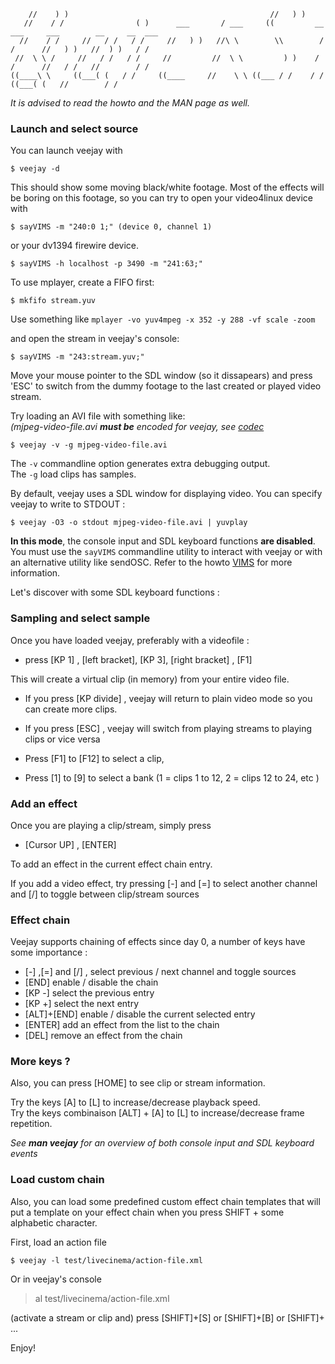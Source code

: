                                                                                                               
        //    ) )                                             //   ) )                                        
       //    / /                ( )      ___       / ___     ((         __  ___     ___        __     __  ___ 
      //    / /     //   / /   / /     //   ) )   //\ \        \\        / /      //   ) )   //  ) )   / /    
     //  \ \ /     //   / /   / /     //         //  \ \         ) )    / /      //   / /   //        / /     
    ((____\ \     ((___( (   / /     ((____     //    \ \ ((___ / /    / /      ((___( (   //        / /      


_It is advised to read the howto and the MAN page as well._

### Launch and select source
You can launch veejay with

    $ veejay -d

This should show some moving black/white footage. Most of the effects will be boring on this footage,
so you can try to open your video4linux device with

    $ sayVIMS -m "240:0 1;" (device 0, channel 1)

or your dv1394 firewire device.

    $ sayVIMS -h localhost -p 3490 -m "241:63;"


To use mplayer, create a FIFO first:

    $ mkfifo stream.yuv

Use something like `mplayer -vo yuv4mpeg -x 352 -y 288 -vf scale -zoom`

and open the stream in veejay's console:

    $ sayVIMS -m "243:stream.yuv;"

Move your mouse pointer to the SDL window (so it dissapears) and press 'ESC' to
switch from the dummy footage to the last created or played video stream. 

Try loading an AVI file with something like:  
_(mjpeg-video-file.avi __must be__ encoded for veejay, see [codec](./README.video-codec.md)_

    $ veejay -v -g mjpeg-video-file.avi

The `-v` commandline option generates extra debugging output.  
The `-g` load clips has samples.

By default, veejay uses a SDL window for displaying video. You can specify veejay to
write to STDOUT :

    $ veejay -O3 -o stdout mjpeg-video-file.avi | yuvplay

__In this mode__, the console input and SDL keyboard functions __are disabled__. You must use
the `sayVIMS` commandline utility to interact with veejay or with an alternative utility like sendOSC. Refer to the howto [VIMS](./VIMS.md) for more information.

Let's discover with some SDL keyboard functions :

### Sampling and select sample
Once you have loaded veejay, preferably with a videofile :

* press [KP 1] , [left bracket], [KP 3], [right bracket] , [F1]

This will create a virtual clip (in memory) from your entire video file.

* If you press [KP divide] , veejay will return to plain video mode so you can create more clips.
* If you press [ESC] , veejay will switch from playing streams to playing clips or vice versa

* Press [F1] to [F12] to select a clip,
* Press [1] to [9] to select a bank (1 = clips 1 to 12,  2 = clips 12 to 24, etc )

### Add an effect
Once you are playing a clip/stream, simply press

* [Cursor UP] , [ENTER]

To add an effect in the current effect chain entry.

If you add a video effect, try pressing [-] and [=] to select another channel and [/] to toggle between clip/stream sources


### Effect chain
Veejay supports chaining of effects since day 0, a number of keys have some importance :

* [-] ,[=] and [/] , select previous / next channel and toggle sources
* [END] enable / disable the chain
* [KP -] select the previous entry
* [KP +] select the next entry
* [ALT]+[END] enable / disable the current selected entry
* [ENTER] add an effect from the list to the chain
* [DEL] remove an effect from the chain

### More keys ?
Also, you can press [HOME] to see clip or stream information.

Try the keys [A] to [L] to increase/decrease playback speed.  
Try the keys combinaison [ALT] + [A] to [L] to increase/decrease frame repetition.

_See __man veejay__ for an overview of both console input and SDL keyboard events_

### Load custom chain
Also, you can load some predefined custom effect chain templates that will put a
template on your effect chain when you press SHIFT + some alphabetic character.

First, load an action file

    $ veejay -l test/livecinema/action-file.xml

Or in veejay's console

> al test/livecinema/action-file.xml

(activate a stream or clip and) press [SHIFT]+[S] or [SHIFT]+[B] or [SHIFT]+ ...


 Enjoy!
